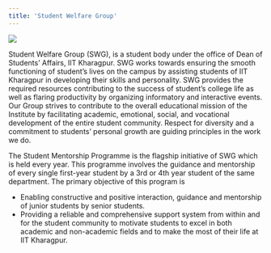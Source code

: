 ```yaml
---
title: 'Student Welfare Group'
---
```


![](https://drive.google.com/uc?id=FILE_ID)

Student Welfare Group (SWG), is a student body under the office of Dean of Students’ Affairs, IIT Kharagpur. SWG works towards ensuring the smooth functioning of student’s lives on the campus by assisting students of IIT Kharagpur in developing their skills and personality. SWG provides the required resources contributing to the success of student’s college life as well as flaring productivity by organizing informatory and interactive events.
Our Group strives to contribute to the overall educational mission of the Institute by facilitating academic, emotional, social, and vocational development of the entire student community. Respect for diversity and a commitment to students’ personal growth are guiding principles in the work we do.


The Student Mentorship Programme is the flagship initiative of SWG which is held every year. This programme involves the guidance and mentorship of every single first-year student by a 3rd or 4th year student of the same department. The primary objective of this program is 
- Enabling constructive and positive interaction, guidance and mentorship of junior students by senior students. 
- Providing a reliable and comprehensive support system from within and for the student community to motivate students to excel in both academic and non-academic fields and to make the most of their life at IIT Kharagpur. 




